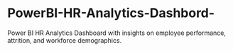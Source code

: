 # PowerBI-HR-Analytics-Dashbord-
Power BI HR Analytics Dashboard with insights on employee performance, attrition, and workforce demographics.
